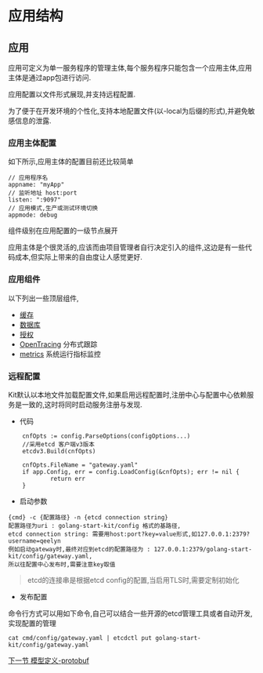 应用结构
==============

应用
--------
应用可定义为单一服务程序的管理主体,每个服务程序只能包含一个应用主体,应用主体是通过app包进行访问.

应用配置以文件形式展现,并支持远程配置.

为了便于在开发环境的个性化,支持本地配置文件(以-local为后缀的形式),并避免敏感信息的泄露.

### 应用主体配置
如下所示,应用主体的配置目前还比较简单
```
// 应用程序名
appname: "myApp"
// 监听地址 host:port
listen: ":9097"
// 应用模式,生产或测试环境切换
appmode: debug
```
组件级别在应用配置的一级节点展开

应用主体是个很灵活的,应该而由项目管理者自行决定引入的组件,这边是有一些代码成本,但实际上带来的自由度让人感觉更好.

### 应用组件

以下列出一些顶层组件,

* [缓存](application-cache.md)
* [数据库](application-db.md)
* [授权](auth.md)
* [OpenTracing](application-opentracing.md) 分布式跟踪
* [metrics](application-metrics.md) 系统运行指标监控

### 远程配置
Kit默认以本地文件加载配置文件,如果启用远程配置时,注册中心与配置中心依赖服务是一致的,这时将同时启动服务注册与发现.

* 代码
```
	cnfOpts := config.ParseOptions(configOptions...)
	//采用etcd 客户端v3版本
	etcdv3.Build(cnfOpts)
	
	cnfOpts.FileName = "gateway.yaml"
	if app.Config, err = config.LoadConfig(&cnfOpts); err != nil {
    		return err
    }
```
* 启动参数
```
{cmd} -c {配置路径} -n {etcd connection string}
配置路径为uri : golang-start-kit/config 格式的基路径,
etcd connection string: 需要用host:port?key=value形式,如127.0.0.1:2379?username=qeelyn
例如启动gateway时,最终对应到etcd的配置路径为 : 127.0.0.1:2379/golang-start-kit/config/gateway.yaml,
所以往配置中心发布时,需要注意key取值
```
> etcd的连接串是根据etcd config的配置,当启用TLS时,需要定制初始化
* 发布配置

命令行方式可以用如下命令,自己可以结合一些开源的etcd管理工具或者自动开发,实现配置的管理
```
cat cmd/config/gateway.yaml | etcdctl put golang-start-kit/config/gateway.yaml
```

[下一节 模型定义-protobuf](use-protobuf.md)
